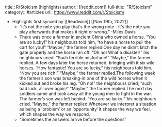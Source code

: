 title:: R/Stoicism (highlights)
author:: [[reddit.com]]
full-title:: "R/Stoicism"
category:: #articles
url:: https://www.reddit.com/r/Stoicism/

- Highlights first synced by [[Readwise]] [[Nov 19th, 2022]]
	- “it’s not the note you play that's the wrong note - it's the note you play afterwards that makes it right or wrong.” -Miles Davis
	- There was once a farmer in ancient China who owned a horse. “You are so lucky!” his neighbours told him, “to have a horse to pull the cart for you!” “Maybe,” the farmer replied.One day he didn’t latch the gate properly and the horse ran off. “Oh no! What a disaster!” his neighbours cried. “Such terrible misfortune!” “Maybe,” the farmer replied. A few days later the horse returned, bringing with it six wild horses. “How fantastic! You are so lucky,” his neighbours told him. “Now you are rich!” “Maybe,” the farmer replied.The following week the farmer’s son was breaking-in one of the wild horses when it kicked out and broke his leg. “Oh no!” the neighbours cried, “such bad luck, all over again!” “Maybe,” the farmer replied.The next day soldiers came and took away all the young men to fight in the war. The farmer’s son was left behind. “You are so lucky!” his neighbours cried. “Maybe,” the farmer replied.Whenever we interpret a situation as being a ‘problem’ or an ‘opportunity’ it shapes the way we feel, which shapes the way we respond.
	- “Sometimes the answers arrive before the questions”